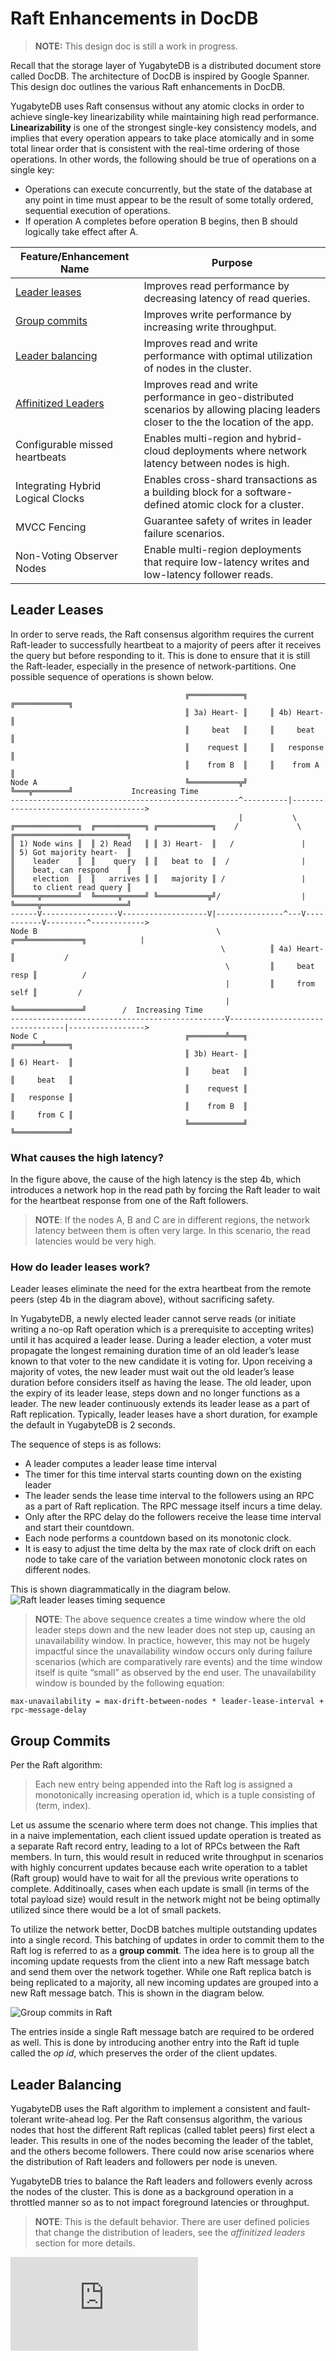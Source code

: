 # Raft Enhancements in DocDB

> **NOTE:** This design doc is still a work in progress.


Recall that the storage layer of YugabyteDB is a distributed document store called DocDB. The architecture of DocDB is inspired by Google Spanner. This design doc outlines the various Raft enhancements in DocDB.

YugabyteDB uses Raft consensus without any atomic clocks in order to achieve single-key linearizability while maintaining high read performance. **Linearizability** is one of the strongest single-key consistency models, and implies that every operation appears to take place atomically and in some total linear order that is consistent with the real-time ordering of those operations. In other words, the following should be true of operations on a single key:
* Operations can execute concurrently, but the state of the database at any point in time must appear to be the result of some totally ordered, sequential execution of operations.
* If operation A completes before operation B begins, then B should logically take effect after A.


| Feature/Enhancement Name                        | Purpose       |
| ----------------------------------------------- | ------------- |
| [Leader leases](#leader-leases)                 | Improves read performance by decreasing latency of read queries. |
| [Group commits](#group-commits)                 | Improves write performance by increasing write throughput. |
| [Leader balancing](#leader-balancing) | Improves read and write performance with optimal utilization of nodes in the cluster. |
| [Affinitized Leaders](#affinitized-leaders) | Improves read and write performance in geo-distributed scenarios by allowing placing leaders closer to the the location of the app. |
| Configurable missed heartbeats    | Enables multi-region and hybrid-cloud deployments where network latency between nodes is high. |
| Integrating Hybrid Logical Clocks | Enables cross-shard transactions as a building block for a software-defined atomic clock for a cluster. |
| MVCC Fencing             | Guarantee safety of writes in leader failure scenarios. |
| Non-Voting Observer Nodes         | Enable multi-region deployments that require low-latency writes and low-latency follower reads. |

## Leader Leases

In order to serve reads, the Raft consensus algorithm requires the current Raft-leader to successfully heartbeat to a majority of peers after it receives the query but before responding to it. This is done to ensure that it is still the Raft-leader, especially in the presence of network-partitions. One possible sequence of operations is shown below.

```
                                       ╔════════════╗     ╔════════════╗
                                       ║ 3a) Heart- ║     ║ 4b) Heart- ║
                                       ║     beat   ║     ║     beat   ║
                                       ║    request ║     ║   response ║
                                       ║    from B  ║     ║    from A  ║ 
Node A                                 ╚═══════════╦╝     ╚═══╦════════╝             Increasing Time
---------------------------------------------------^----------|------------------------------------->
                                                   |           \
╔══════════════╗  ╔═══════════╗ ╔════════════╗    /             \      ╔═════════════════════════╗
║ 1) Node wins ║  ║ 2) Read   ║ ║ 3) Heart-  ║   /               |     ║ 5) Got majority heart-  ║
║    leader    ║  ║    query  ║ ║   beat to  ║  /                |     ║    beat, can respond    ║
║    election  ║  ║   arrives ║ ║   majority ║ /                 |     ║    to client read query ║
╚═════╦════════╝  ╚═════╦═════╝ ╚═══════════╦╝/                  |     ╚═════╦═══════════════════╝  
------V-----------------V-------------------V|---------------^---V-----------V---------^------------>
Node B                                        \           ╔══╩════════════╗            |   
                                               \          ║ 4a) Heart-    ║           /
                                                \         ║     beat resp ║          /
                                                |         ║     from self ║         /
                                                |         ╚═══════════════╝        /  Increasing Time
------------------------------------------------V---------------------------------|----------------->
Node C                                 ╔════════╩═══╗                      ╔══════╩═════╗
                                       ║ 3b) Heart- ║                      ║ 6) Heart-  ║
                                       ║     beat   ║                      ║     beat   ║
                                       ║    request ║                      ║   response ║
                                       ║    from B  ║                      ║     from C ║
                                       ╚════════════╝                      ╚════════════╝

```

### What causes the high latency?

In the figure above, the cause of the high latency is the step 4b, which introduces a network hop in the read path by forcing the Raft leader to wait for the heartbeat response from  one of the Raft followers.

> **NOTE**: If the nodes A, B and C are in different regions, the network latency between them is often very large. In this scenario, the read latencies would be very high.


### How do leader leases work?

Leader leases eliminate the need for the extra heartbeat from the remote peers (step 4b in the diagram above), without sacrificing safety.

In YugabyteDB, a newly elected leader cannot serve reads (or initiate writing a no-op Raft operation which is a prerequisite to accepting writes) until it has acquired a leader lease. During a leader election, a voter must propagate the longest remaining duration time of an old leader’s lease known to that voter to the new candidate it is voting for. Upon receiving a majority of votes, the new leader must wait out the old leader’s lease duration before considers itself as having the lease. The old leader, upon the expiry of its leader lease, steps down and no longer functions as a leader. The new leader continuously extends its leader lease as a part of Raft replication. Typically, leader leases have a short duration, for example the default in YugabyteDB is 2 seconds.

The sequence of steps is as follows:

* A leader computes a leader lease time interval
* The timer for this time interval starts counting down on the existing leader
* The leader sends the lease time interval to the followers using an RPC as a part of Raft replication. The RPC message itself incurs a time delay.
* Only after the RPC delay do the followers receive the lease time interval and start their countdown.
* Each node performs a countdown based on its monotonic clock.
* It is easy to adjust the time delta by the max rate of clock drift on each node to take care of the variation between monotonic clock rates on different nodes.

This is shown diagrammatically in the diagram below.
![Raft leader leases timing sequence](https://raw.githubusercontent.com/yugabyte/yugabyte-db/master/architecture/design/images/docdb-raft-leader-leases-timing-sequence.png)

> **NOTE**: The above sequence creates a time window where the old leader steps down and the new leader does not step up, causing an unavailability window. In practice, however, this may not be hugely impactful since the unavailability window occurs only during failure scenarios (which are comparatively rare events) and the time window itself is quite “small” as observed by the end user. The unavailability window is bounded by the following equation:

  ```
  max-unavailability = max-drift-between-nodes * leader-lease-interval + rpc-message-delay
  ```

## Group Commits

Per the Raft algorithm:

> Each new entry being appended into the Raft log is assigned a monotonically increasing operation id, which is a tuple consisting of (term, index).

Let us assume the scenario where term does not change. This implies that in a naive implementation, each client issued update operation is treated as a separate Raft record entry, leading to a lot of RPCs between the Raft members. In turn, this would result in reduced write throughput in scenarios with highly concurrent updates because each write operation to a tablet (Raft group) would have to wait for all the previous write operations to complete. Additinoally, cases when each update is small (in terms of the total payload size) would result in the network might not be being optimally utilized since there would be a lot of small packets.

To utilize the network better, DocDB batches multiple outstanding updates into a single record. This batching of updates in order to commit them to the Raft log is referred to as a **group commit**. The idea here is to group all the incoming update requests from the client into a new Raft message batch and send them over the network together. While one Raft replica batch is being replicated to a majority, all new incoming updates are grouped into a new Raft message batch. This is shown in the diagram below. 

![Group commits in Raft](https://raw.githubusercontent.com/yugabyte/yugabyte-db/master/architecture/design/images/docdb-raft-group-commit.png)

The entries inside a single Raft message batch are required to be ordered as well. This is done by introducing another entry into the Raft id tuple called the *op id*, which preserves the order of the client updates.

## Leader Balancing

YugabyteDB uses the Raft algorithm to implement a consistent and fault-tolerant write-ahead log. Per the Raft consensus algorithm, the various nodes that host the different Raft replicas (called tablet peers) first elect a leader. This results in one of the nodes becoming the leader of the tablet, and the others become followers. There could now arise scenarios where the distribution of Raft leaders and followers per node is uneven.

YugabyteDB tries to balance the Raft leaders and followers evenly across the nodes of the cluster. This is done as a background operation in a throttled manner so as to not impact foreground latencies or throughput.

> **NOTE**: This is the default behavior. There are user defined policies that change the distribution of leaders, see the *affinitized leaders* section for more details.



[![Analytics](https://yugabyte.appspot.com/UA-104956980-4/architecture/design/docdb-raft-enhancements.md?pixel&useReferer)](https://github.com/yugabyte/ga-beacon)
